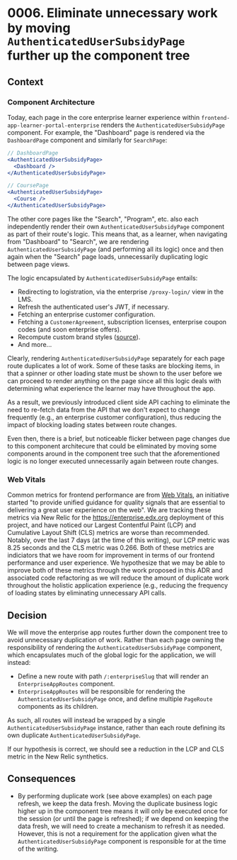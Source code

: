 # 0006. Eliminate unnecessary work by moving ``AuthenticatedUserSubsidyPage`` further up the component tree

## Context

### Component Architecture

Today, each page in the core enterprise learner experience within `frontend-app-learner-portal-enterprise` renders the `AuthenticatedUserSubsidyPage` component. For example, the "Dashboard" page is rendered via the `DashboardPage` component and similarly for `SearchPage`:

```jsx
// DashboardPage
<AuthenticatedUserSubsidyPage>
  <Dashboard />
</AuthenticatedUserSubsidyPage>
```

```jsx
// CoursePage
<AuthenticatedUserSubsidyPage>
  <Course />
</AuthenticatedUserSubsidyPage>
```

The other core pages like the "Search", "Program", etc. also each independently render their own `AuthenticatedUserSubsidyPage` component as part of their route's logic. This means that, as a learner, when navigating from "Dashboard" to "Search", we are rendering `AuthenticatedUserSubsidyPage` (and performing all its logic) once and then again when the "Search" page loads, unnecessarily duplicating logic between page views.

The logic encapsulated by `AuthenticatedUserSubsidyPage` entails:
* Redirecting to logistration, via the enterprise `/proxy-login/` view in the LMS.
* Refresh the authenticated user's JWT, if necessary.
* Fetching an enterprise customer configuration.
* Fetching a `CustomerAgreement`, subscription licenses, enterprise coupon codes (and soon enterprise offers).
* Recompute custom brand styles ([source](https://github.com/openedx/frontend-app-learner-portal-enterprise/blob/master/src/components/layout/Layout.jsx#L19)).
* And more...

Clearly, rendering `AuthenticatedUserSubsidyPage` separately for each page route duplicates a lot of work. Some of these tasks are blocking items, in that a spinner or other loading state must be shown to the user before we can proceed to render anything on the page since all this logic deals with determining what experience the learner may have throughout the app.

As a result, we previously introduced client side API caching to eliminate the need to re-fetch data from the API that we don't expect to change frequently (e.g., an enterprise customer configuration), thus reducing the impact of blocking loading states between route changes.

Even then, there is a brief, but noticeable flicker between page changes due to this component architecure that could be eliminated by moving some components around in the component tree such that the aforementioned logic is no longer executed unnecessarily again between route changes.

### Web Vitals

Common metrics for frontend performance are from [Web Vitals](https://web.dev/vitals/), an initiative started "to provide unified guidance for quality signals that are essential to delivering a great user experience on the web". We are tracking these metrics via New Relic for the https://enterprise.edx.org deployment of this project, and have noticed our Largest Contentful Paint (LCP) and Cumulative Layout Shift (CLS) metrics are worse than recommended. Notably, over the last 7 days (at the time of this writing), our LCP metric was 8.25 seconds and the CLS metric was 0.266. Both of these metrics are indiciators that we have room for improvement in terms of our frontend performance and user experience. We hypothesize that we may be able to improve both of these metrics through the work proposed in this ADR and associated code refactoring as we will reduce the amount of duplicate work throughout the holistic application experience (e.g., reducing the frequency of loading states by eliminating unnecessary API calls.

## Decision

We will move the enterprise app routes further down the component tree to avoid unnecessary duplication of work. Rather than each page owning the responsibility of rendering the `AuthenticatedUserSubsidyPage` component, which encapsulates much of the global logic for the application, we will instead:

* Define a new route with path `/:enterpriseSlug` that will render an `EnterpriseAppRoutes` component.
* `EnterpriseAppRoutes` will be responsible for rendering the `AuthenticatedUserSubsidyPage` once, and define multiple `PageRoute` components as its children.

As such, all routes will instead be wrapped by a single `AuthenticatedUserSubsidyPage` instance, rather than each route defining its own duplicate `AuthenticatedUserSubsidyPage`.

If our hypothesis is correct, we should see a reduction in the LCP and CLS metric in the New Relic synthetics.

## Consequences

* By performing duplicate work (see above examples) on each page refresh, we keep the data fresh. Moving the duplicate business logic higher up in the component tree means it will only be executed once for the session (or until the page is refreshed); if we depend on keeping the data fresh, we will need to create a mechanism to refresh it as needed. However, this is not a requirement for the application given what the `AuthenticatedUserSubsidyPage` component is responsible for at the time of the writing.
